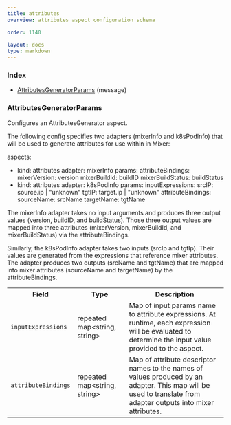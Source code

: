 ```yaml
---
title: attributes
overview: attributes aspect configuration schema

order: 1140

layout: docs
type: markdown
---
```



<a name="rpcAspect.Index"></a>
### Index

* [AttributesGeneratorParams](#aspect.AttributesGeneratorParams)
(message)

<a name="aspect.AttributesGeneratorParams"></a>
### AttributesGeneratorParams
Configures an AttributesGenerator aspect.

The following config specifies two adapters (mixerInfo and k8sPodInfo)
that will be used to generate attributes for use within in Mixer:

aspects:
- kind: attributes
  adapter: mixerInfo
  params:
    attributeBindings:
      mixerVersion: version
      mixerBuildId: buildID
      mixerBuildStatus: buildStatus
- kind: attributes
  adapter: k8sPodInfo
  params:
    inputExpressions:
      srcIP: source.ip | "unknown"
      tgtIP: target.ip | "unknown"
    attributeBindings:
      sourceName: srcName
      targetName: tgtName

The mixerInfo adapter takes no input arguments and produces three output
values (version, buildID, and buildStatus). Those three output values are
mapped into three attributes (mixerVersion, mixerBuildId, and
mixerBuildStatus) via the attributeBindings.

Similarly, the k8sPodInfo adapter takes two inputs (srcIp and tgtIp). Their
values are generated from the expressions that reference mixer attributes.
The adapter produces two outputs (srcName and tgtName) that are mapped into
mixer attributes (sourceName and targetName) by the attributeBindings.

<table>
 <tr>
  <th>Field</th>
  <th>Type</th>
  <th>Description</th>
 </tr>
<a name="aspect.AttributesGeneratorParams.inputExpressions"></a>
 <tr>
  <td><code>inputExpressions</code></td>
  <td>repeated map&lt;string, string&gt;</td>
  <td>Map of input params name to attribute expressions. At runtime, each expression will be evaluated to determine the input value provided to the aspect.</td>
 </tr>
<a name="aspect.AttributesGeneratorParams.attributeBindings"></a>
 <tr>
  <td><code>attributeBindings</code></td>
  <td>repeated map&lt;string, string&gt;</td>
  <td>Map of attribute descriptor names to the names of values produced by an adapter. This map will be used to translate from adapter outputs into mixer attributes.</td>
 </tr>
</table>

